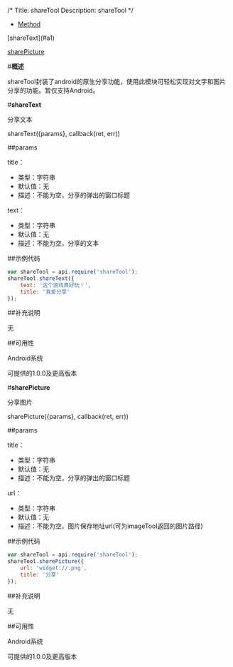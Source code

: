 /*
Title: shareTool
Description: shareTool
*/

<ul id="tab" class="clearfix">
	<li class="active"><a href="#method-content">Method</a></li>
</ul>
<div id="method-content">

<div class="outline">
[shareText](#a1)

[sharePicture](#a2)
</div>

#**概述**

shareTool封装了android的原生分享功能，使用此模块可轻松实现对文字和图片分享的功能。暂仅支持Android。


#**shareText**<div id="a1"></div>

分享文本

shareText({params}, callback(ret, err))

##params

title：

- 类型：字符串
- 默认值：无
- 描述：不能为空，分享的弹出的窗口标题

text：

- 类型：字符串
- 默认值：无
- 描述：不能为空，分享的文本


##示例代码

```js
var shareTool = api.require('shareTool');
shareTool.shareText({
    text: '这个游戏真好玩！',
    title: '我爱分享'
});
```

##补充说明

无

##可用性

Android系统

可提供的1.0.0及更高版本

#**sharePicture**<div id="a2"></div>

分享图片


sharePicture({params}, callback(ret, err))

##params

title：

- 类型：字符串
- 默认值：无
- 描述：不能为空，分享的弹出的窗口标题

url：

- 类型：字符串
- 默认值：无
- 描述：不能为空，图片保存地址url(可为imageTool返回的图片路径)


##示例代码

```js
var shareTool = api.require('shareTool');
shareTool.sharePicture({
    url: 'widget://.png',
    title: '分享'
});
```

##补充说明

无

##可用性

Android系统

可提供的1.0.0及更高版本



